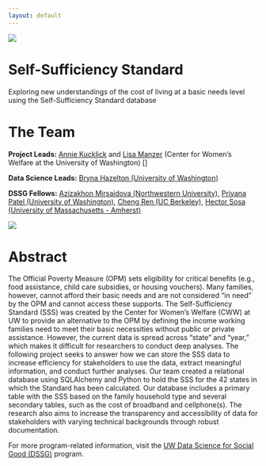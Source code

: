 ```yaml
---
layout: default
---
```


<img src="{{ site.url }}{{ site.baseurl }}/assets/img/eScience.png">


# **Self-Sufficiency Standard**

Exploring new understandings of the cost of living at a basic needs level using the Self-Sufficiency Standard database

# **The Team**

**Project Leads:** [Annie Kucklick](https://www.linkedin.com/in/annie-kucklick-msw-11002b54/) and [Lisa Manzer](https://www.linkedin.com/in/lisa-manzer/) (Center for Women’s Welfare at the University of Washington)
[]


**Data Science Leads:** [Bryna Hazelton (University of Washington)](https://www.linkedin.com/in/bryna-hazelton-835485209/)

**DSSG Fellows:** [Azizakhon Mirsaidova (Northwestern University)](https://www.linkedin.com/in/azizamirsaidova/), [Priyana Patel (University of Washington)](https://www.linkedin.com/in/priyana-patel/), [Cheng Ren (UC Berkeley)](https://www.linkedin.com/in/cheng-ren-48283491/), [Hector Sosa (University of Massachusetts - Amherst)](https://www.linkedin.com/in/hector-j-sosa/)


<img src="{{ site.url }}{{ site.baseurl }}/assets/img/SSS_team.jpeg">

# **Abstract**

The Official Poverty Measure (OPM) sets eligibility for critical benefits (e.g., food assistance, child care subsidies, or housing vouchers). Many families, however, cannot afford their basic needs and are not considered “in need” by the OPM and cannot access these supports. The Self-Sufficiency Standard (SSS) was created by the Center for Women’s Welfare (CWW) at UW to provide an alternative to the OPM by defining the income working families need to meet their basic necessities without public or private assistance. However, the current data is spread across “state” and “year,” which makes it difficult for researchers to conduct deep analyses. The following project seeks to answer how we can store the SSS data to increase efficiency for stakeholders to use the data, extract meaningful information, and conduct further analyses. Our team created a relational database using SQLAlchemy and Python to hold the SSS for the 42 states in which the Standard has been calculated. Our database includes a primary table with the SSS based on the family household type and several secondary tables, such as the cost of broadband and cellphone(s). The research also aims to increase the transparency and accessibility of data for stakeholders with varying technical backgrounds through robust documentation.

For more program-related information, visit the [UW Data Science for Social Good (DSSG)](https://escience.washington.edu/dssg/) program.

